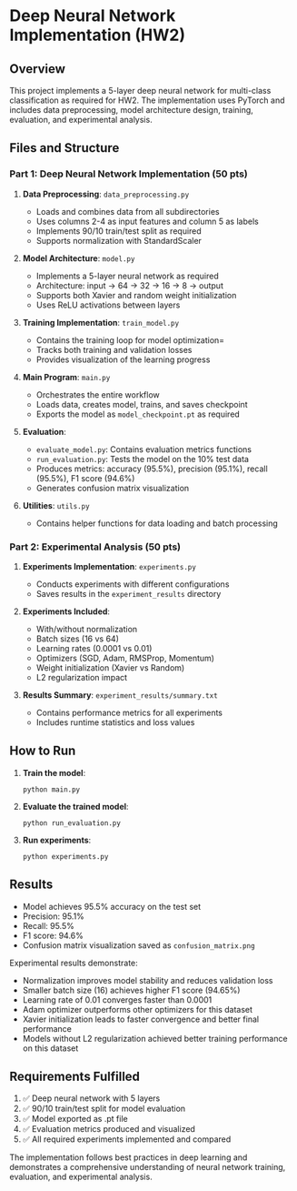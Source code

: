 # Deep Neural Network Implementation (HW2)

## Overview
This project implements a 5-layer deep neural network for multi-class classification as required for HW2. The implementation uses PyTorch and includes data preprocessing, model architecture design, training, evaluation, and experimental analysis.

## Files and Structure

### Part 1: Deep Neural Network Implementation (50 pts)

1. **Data Preprocessing**: `data_preprocessing.py`
   - Loads and combines data from all subdirectories
   - Uses columns 2-4 as input features and column 5 as labels
   - Implements 90/10 train/test split as required
   - Supports normalization with StandardScaler

2. **Model Architecture**: `model.py`
   - Implements a 5-layer neural network as required
   - Architecture: input → 64 → 32 → 16 → 8 → output
   - Supports both Xavier and random weight initialization
   - Uses ReLU activations between layers

3. **Training Implementation**: `train_model.py`
   - Contains the training loop for model optimization=
   - Tracks both training and validation losses
   - Provides visualization of the learning progress

4. **Main Program**: `main.py`
   - Orchestrates the entire workflow
   - Loads data, creates model, trains, and saves checkpoint
   - Exports the model as `model_checkpoint.pt` as required

5. **Evaluation**: 
   - `evaluate_model.py`: Contains evaluation metrics functions
   - `run_evaluation.py`: Tests the model on the 10% test data
   - Produces metrics: accuracy (95.5%), precision (95.1%), recall (95.5%), F1 score (94.6%)
   - Generates confusion matrix visualization

6. **Utilities**: `utils.py`
   - Contains helper functions for data loading and batch processing

### Part 2: Experimental Analysis (50 pts)

1. **Experiments Implementation**: `experiments.py`
   - Conducts experiments with different configurations
   - Saves results in the `experiment_results` directory

2. **Experiments Included**:
   - With/without normalization
   - Batch sizes (16 vs 64)
   - Learning rates (0.0001 vs 0.01)
   - Optimizers (SGD, Adam, RMSProp, Momentum)
   - Weight initialization (Xavier vs Random)
   - L2 regularization impact

3. **Results Summary**: `experiment_results/summary.txt`
   - Contains performance metrics for all experiments
   - Includes runtime statistics and loss values

## How to Run

1. **Train the model**:
   ```
   python main.py
   ```

2. **Evaluate the trained model**:
   ```
   python run_evaluation.py
   ```

3. **Run experiments**:
   ```
   python experiments.py
   ```

## Results

- Model achieves 95.5% accuracy on the test set
- Precision: 95.1%
- Recall: 95.5%
- F1 score: 94.6%
- Confusion matrix visualization saved as `confusion_matrix.png`

Experimental results demonstrate:
- Normalization improves model stability and reduces validation loss
- Smaller batch size (16) achieves higher F1 score (94.65%)
- Learning rate of 0.01 converges faster than 0.0001
- Adam optimizer outperforms other optimizers for this dataset
- Xavier initialization leads to faster convergence and better final performance
- Models without L2 regularization achieved better training performance on this dataset

## Requirements Fulfilled

1. ✅ Deep neural network with 5 layers
2. ✅ 90/10 train/test split for model evaluation
3. ✅ Model exported as .pt file
4. ✅ Evaluation metrics produced and visualized
5. ✅ All required experiments implemented and compared

The implementation follows best practices in deep learning and demonstrates a comprehensive understanding of neural network training, evaluation, and experimental analysis.
